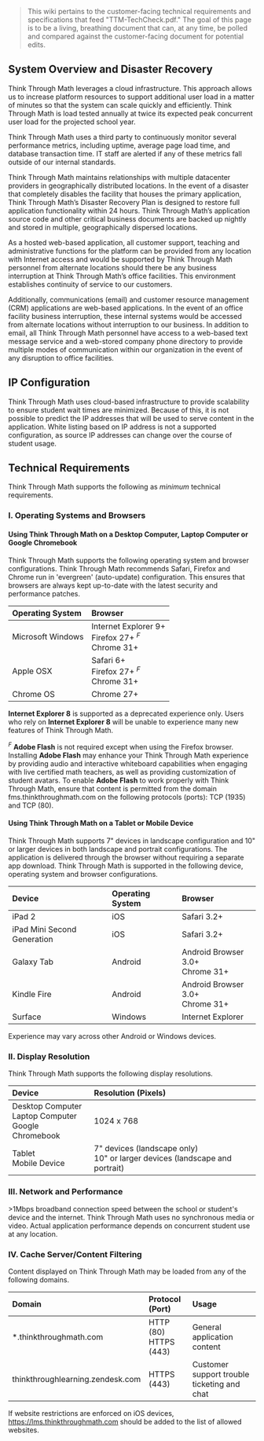 > This wiki pertains to the customer-facing technical requirements and specifications that feed "TTM-TechCheck.pdf." The goal of this page is to be a living, breathing document that can, at any time, be polled and compared against the customer-facing document for potential edits.

## System Overview and Disaster Recovery

Think Through Math leverages a cloud infrastructure. This approach allows us to increase platform resources to support additional user load in a matter of minutes so that the system can scale quickly and efficiently. Think Through Math is load tested annually at twice its expected peak concurrent user load for the projected school year.

Think Through Math uses a third party to continuously monitor several performance metrics, including uptime, average page load time, and database transaction time. IT staff are alerted if any of these metrics fall outside of our internal standards.

Think Through Math maintains relationships with multiple datacenter providers in geographically distributed locations. In the event of a disaster that completely disables the facility that houses the primary application, Think Through Math’s Disaster Recovery Plan is designed to restore full application functionality within 24 hours. Think Through Math’s application source code and other critical business documents are backed up nightly and stored in multiple, geographically dispersed locations.

As a hosted web-based application, all customer support, teaching and administrative functions for the platform can be provided from any location with Internet access and would be supported by Think Through Math personnel from alternate locations should there be any business interruption at Think Through Math’s office facilities. This environment establishes continuity of service to our customers.

Additionally, communications (email) and customer resource management (CRM) applications are web-based applications. In the event of an office facility business interruption, these internal systems would be accessed from alternate locations without interruption to our business. In addition to email, all Think Through Math personnel have access to a web-based text message service and a web-stored company phone directory to provide multiple modes of communication within our organization in the event of any disruption to office facilities.

## IP Configuration
Think Through Math uses cloud-based infrastructure to provide scalability to ensure student wait times are minimized. Because of this, it is not possible to predict the IP addresses that will be used to serve content in the application. White listing based on IP address is not a supported configuration, as source IP addresses can change over the course of student usage.

## Technical Requirements
Think Through Math supports the following as _minimum_ technical requirements.

### I. Operating Systems and Browsers
#### Using Think Through Math on a Desktop Computer, Laptop Computer or Google Chromebook

Think Through Math supports the following operating system and browser configurations. Think Through Math recommends Safari, Firefox and Chrome run in 'evergreen' (auto-update) configuration. This ensures that browsers are always kept up-to-date with the latest security and performance patches.

| Operating System | Browser |
|:--------------|:----------------|
| Microsoft Windows | Internet Explorer 9+<br/>Firefox 27+&nbsp;<sup><em>F</em></sup><br/>Chrome 31+|
| Apple OSX | Safari 6+<br/>Firefox 27+&nbsp;<sup><em>F</em></sup><br/>Chrome 31+|
| Chrome OS | Chrome 27+|

**Internet Explorer 8** is supported as a deprecated experience only. Users who rely on **Internet Explorer 8** will be unable to experience many new features of Think Through Math.

<sup><em>F</em></sup>&nbsp;**Adobe Flash** is not required except when using the Firefox browser. Installing **Adobe Flash** may enhance your Think Through Math experience by providing audio and interactive whiteboard capabilities when engaging with live certified math teachers, as well as providing customization of student avatars. To enable **Adobe Flash** to work properly with Think Through Math, ensure that content is permitted from the domain fms.thinkthroughmath.com on the following protocols (ports): TCP (1935) and TCP (80).

#### Using Think Through Math on a Tablet or Mobile Device
Think Through Math supports 7" devices in landscape configuration and 10" or larger devices in both landscape and portrait configurations. The application is delivered through the browser without requiring a separate app download. Think Through Math is supported in the following device, operating system and browser configurations.

| Device | Operating System | Browser |
|:--------------|:----------------|:----------------|
| iPad 2 | iOS | Safari 3.2+ |
| iPad Mini Second Generation | iOS | Safari 3.2+ |
| Galaxy Tab | Android | Android Browser 3.0+<br/>Chrome 31+ |
| Kindle Fire | Android | Android Browser 3.0+<br/>Chrome 31+ |
| Surface | Windows | Internet Explorer |

Experience may vary across other Android or Windows devices.

### II. Display Resolution
Think Through Math supports the following display resolutions.

| Device | Resolution (Pixels) |
|:--------------|:----------------|
| Desktop Computer<br />Laptop Computer<br />Google Chromebook | 1024 x 768 |
| Tablet<br />Mobile Device| 7" devices (landscape only)<br />10" or larger devices (landscape and portrait) |

### III. Network and Performance
&gt;1Mbps broadband connection speed between the school or student's device and the internet. Think Through Math uses no synchronous media or video. Actual application performance depends on concurrent student use at any location.

### IV. Cache Server/Content Filtering
Content displayed on Think Through Math may be loaded from any of the following domains.

| Domain | Protocol (Port) | Usage |
|:--------------|:----------------|:----------------|
| &#42;.thinkthroughmath.com | HTTP (80)<br/>HTTPS (443) | General application content |
| thinkthroughlearning.zendesk.com | HTTPS (443) | Customer support trouble ticketing and chat |

If website restrictions are enforced on iOS devices, https://lms.thinkthroughmath.com should be added to the list of allowed websites.
